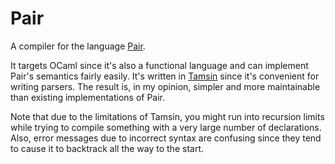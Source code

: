 # Pair

A compiler for the language [Pair](https://esolangs.org/wiki/Pair).

It targets OCaml since it's also a functional language and can implement Pair's semantics fairly easily. It's written in [Tamsin](github.com/catseye/Tamsin/) since it's convenient for writing parsers. The result is, in my opinion, simpler and more maintainable than existing implementations of Pair.

Note that due to the limitations of Tamsin, you might run into recursion limits while trying to compile something with a very large number of declarations. Also, error messages due to incorrect syntax are confusing since they tend to cause it to backtrack all the way to the start.